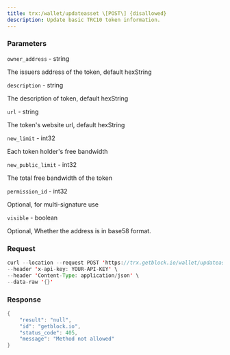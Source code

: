 ```yaml
---
title: trx:/wallet/updateasset \[POST\] {disallowed}
description: Update basic TRC10 token information.
---
```


### Parameters


`owner_address` - string

The issuers address of the token, default hexString

`description` - string

The description of token, default hexString

`url` - string

The token's website url, default hexString

`new_limit` - int32

Each token holder's free bandwidth

`new_public_limit` - int32

The total free bandwidth of the token

`permission_id` - int32

Optional, for multi-signature use

`visible` - boolean

Optional, Whether the address is in base58 format.

### Request

``` java
curl --location --request POST 'https://trx.getblock.io/wallet/updateasset' \
--header 'x-api-key: YOUR-API-KEY' \
--header 'Content-Type: application/json' \
--data-raw '{}'
```

###  Response

``` java
{
    "result": "null",
    "id": "getblock.io",
    "status_code": 405,
    "message": "Method not allowed"
}
```

